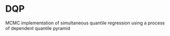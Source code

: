 # DQP
MCMC implementation of simultaneous quantile regression using a process of dependent quantile pyramid
